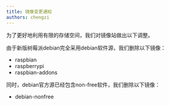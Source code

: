 ```yaml
---
title: 镜像变更通知
authors: chengzi
---
```


为了更好地利用有限的存储空间，我们对镜像站做出以下调整。

由于新版树莓派debian完全采用debian软件源，我们删除以下镜像：

- raspbian
- raspberrypi
- raspbian-addons

同时，debian官方源已经包含non-free软件，我们删除以下镜像：

- debian-nonfree
